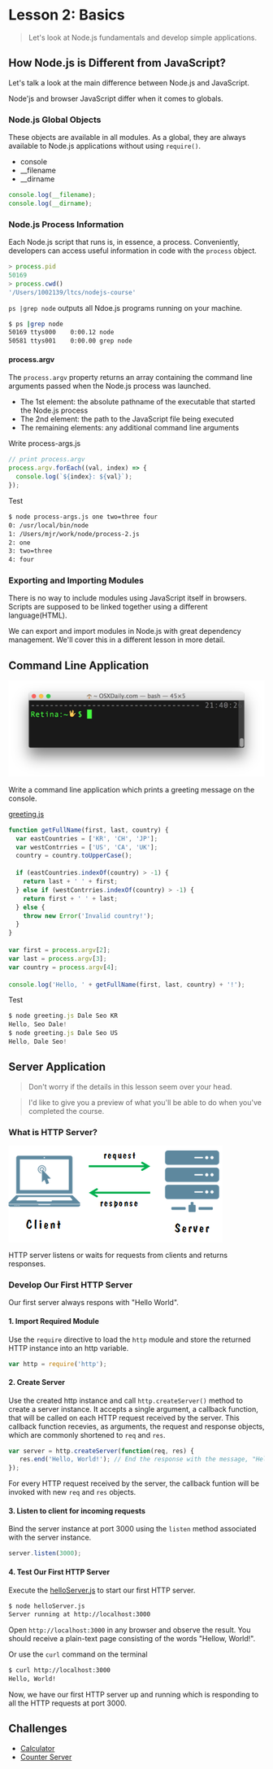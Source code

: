 # Lesson 2: Basics

> Let's look at Node.js fundamentals and develop simple applications.


## How Node.js is Different from JavaScript?

Let's talk a look at the main difference between Node.js and JavaScript.

Node'js and browser JavaScript differ when it comes to globals.


### Node.js Global Objects

These objects are available in all modules.
As a global, they are always available to Node.js applications without using `require()`.

- console
- __filename
- __dirname

```js
console.log(__filename);
console.log(__dirname);
```


### Node.js Process Information

Each Node.js script that runs is, in essence, a process. Conveniently, developers can access useful information in code with the `process` object.

```js
> process.pid
50169
> process.cwd()
'/Users/1002139/ltcs/nodejs-course'
```

`ps |grep node` outputs all Ndoe.js programs running on your machine.

```bash
$ ps |grep node
50169 ttys000    0:00.12 node
50581 ttys001    0:00.00 grep node
```


#### process.argv

The `process.argv` property returns an array containing the command line arguments passed when the Node.js process was launched.

- The 1st element: the absolute pathname of the executable that started the Node.js process
- The 2nd element: the path to the JavaScript file being executed
- The remaining elements: any additional command line arguments

Write process-args.js

```js
// print process.argv
process.argv.forEach((val, index) => {
  console.log(`${index}: ${val}`);
});
```

Test

```bash
$ node process-args.js one two=three four
0: /usr/local/bin/node
1: /Users/mjr/work/node/process-2.js
2: one
3: two=three
4: four
```


### Exporting and Importing Modules

There is no way to include modules using JavaScript itself in browsers. 
Scripts are supposed to be linked together using a different language(HTML).

We can export and import modules in Node.js with great dependency management.
We'll cover this in a different lesson in more detail.


## Command Line Application

![cli](cli.jpg)

Write a command line application which prints a greeting message on the console.

[greeting.js](greeting.js)

```js
function getFullName(first, last, country) {
  var eastCountries = ['KR', 'CH', 'JP'];
  var westContrries = ['US', 'CA', 'UK'];
  country = country.toUpperCase();

  if (eastCountries.indexOf(country) > -1) {
    return last + ' ' + first;
  } else if (westContrries.indexOf(country) > -1) {
    return first + ' ' + last;
  } else {
    throw new Error('Invalid country!');
  }
}

var first = process.argv[2];
var last = process.argv[3];
var country = process.argv[4];

console.log('Hello, ' + getFullName(first, last, country) + '!');
```

Test

```js
$ node greeting.js Dale Seo KR
Hello, Seo Dale!
$ node greeting.js Dale Seo US
Hello, Dale Seo!
```


## Server Application

> Don't worry if the details in this lesson seem over your head.

> I'd like to give you a preview of what you'll be able to do when you've completed the course.


### What is HTTP Server?

![http](http.png)


HTTP server listens or waits for requests from clients and returns responses.


### Develop Our First HTTP Server

Our first server always respons with "Hello World".

#### 1. Import Required Module
Use the `require` directive to load the `http` module and store the returned HTTP instance into an http variable.
```js
var http = require('http');
```

#### 2. Create Server

Use the created http instance and call `http.createServer()` method to create a server instance.
It accepts a single argument, a callback function, that will be called on each HTTP request received by the server.
This callback function recevies, as arguments, the request and response objects, which are commonly shortened to `req` and `res`.

```js
var server = http.createServer(function(req, res) {
   res.end('Hello, World!'); // End the response with the message, "Hello, World!"
});
```

For every HTTP request received by the server, the callback funtion will be invoked with new `req` and `res` objects.


#### 3. Listen to client for incoming requests

Bind the server instance at port 3000 using the `listen` method associated with the server instance. 

```js
server.listen(3000);
```


#### 4. Test Our First HTTP Server

Execute the [helloServer.js](helloServer.js) to start our first HTTP server.

```bash
$ node helloServer.js
Server running at http://localhost:3000
```

Open `http://localhost:3000` in any browser and observe the result.
You should receive a plain-text page consisting of the words "Hellow, World!".

Or use the `curl` command on the terminal
```bash
$ curl http://localhost:3000
Hello, World!
```

Now, we have our first HTTP server up and running which is responding to all the HTTP requests at port 3000.


## Challenges

- [Calculator](challenges/calculator.js)
- [Counter Server](challenges/counterServer.js)
